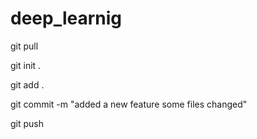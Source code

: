 # deep_learnig

git pull 

git init .

git add .

git commit -m "added a new feature some files changed"

git push
